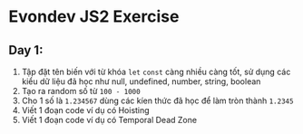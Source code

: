 # Evondev JS2 Exercise

## Day 1:

1. Tập đặt tên biến với từ khóa `let` `const` càng nhiều càng tốt, sử dụng các kiểu dữ liệu đã học như null, undefined, number, string, boolean
2. Tạo ra random số từ `100 - 1000`
3. Cho 1 số là `1.234567` dùng các kíen thức đã học để làm tròn thành `1.2345`
4. Viết 1 đoạn code ví dụ có Hoisting
5. Viết 1 đoạn code ví dụ có Temporal Dead Zone
